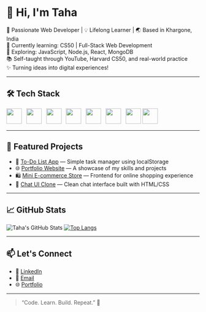 # 👋 Hi, I'm Taha

🎯 Passionate Web Developer | 💡 Lifelong Learner | 🌏 Based in Khargone, India  
🌱 Currently learning: CS50 | Full-Stack Web Development  
🔭 Exploring: JavaScript, Node.js, React, MongoDB  
📚 Self-taught through YouTube, Harvard CS50, and real-world practice  
✨ Turning ideas into digital experiences!

---------------------------------------------------------------------------------------------------

## 🛠️ Tech Stack

<p align="left">
  <img src="https://cdn.jsdelivr.net/gh/devicons/devicon/icons/html5/html5-original.svg" height="40" width="40" /> &nbsp;
  <img src="https://cdn.jsdelivr.net/gh/devicons/devicon/icons/css3/css3-original.svg" height="40" width="40" /> &nbsp;
  <img src="https://cdn.jsdelivr.net/gh/devicons/devicon/icons/javascript/javascript-original.svg" height="40" width="40" /> &nbsp;
  <img src="https://cdn.jsdelivr.net/gh/devicons/devicon/icons/react/react-original.svg" height="40" width="40" /> &nbsp;
  <img src="https://cdn.jsdelivr.net/gh/devicons/devicon/icons/nextjs/nextjs-original.svg" height="40" width="40" /> &nbsp;
  <img src="https://cdn.jsdelivr.net/gh/devicons/devicon/icons/nodejs/nodejs-original.svg" height="40" width="40" /> &nbsp;
  <img src="https://cdn.jsdelivr.net/gh/devicons/devicon/icons/mongodb/mongodb-original.svg" height="40" width="40" />
  <img src="https://upload.wikimedia.org/wikipedia/commons/6/64/Expressjs.png" height="40" />
</p>

------------------------------------------------------------------------------------------------------

## 🔨 Featured Projects

- 🧾 [To-Do List App](#) — Simple task manager using localStorage  
- 🌐 [Portfolio Website](#) — A showcase of my skills and projects  
- 🛍️ [Mini E-commerce Store](#) — Frontend for online shopping experience  
- 💬 [Chat UI Clone](#) — Clean chat interface built with HTML/CSS

-----------------------------------------------------------------------------------------------------

## 📈 GitHub Stats

![Taha's GitHub Stats](https://github-readme-stats.vercel.app/api?username=TahaCutlery&show_icons=true&theme=github_dark)
[![Top Langs](https://github-readme-stats.vercel.app/api/top-langs/?username=TahaCutlery&layout=compact&theme=github_dark)](https://github.com/TahaCutlery)

-----------------------------------------------------------------------------------------------------

## 📫 Let's Connect

- 🔗 [LinkedIn](https://linkedin.com/in/your-link)
- 📧 [Email](Tahacutlery@gmail.com)
- 🌐 [Portfolio](https://yourportfolio.com)

-----------------------------------------------------------------------------------------------------

> “Code. Learn. Build. Repeat.” 🚀  
